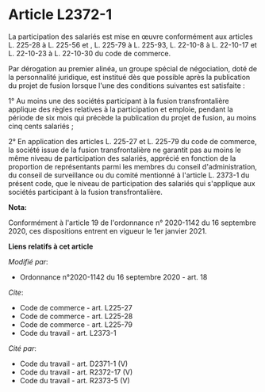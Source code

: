 # Article L2372-1

La participation des salariés est mise en œuvre conformément aux articles L. 225-28 à L. 225-56 et , L. 225-79 à L. 225-93,
L. 22-10-8 à L. 22-10-17 et L. 22-10-23 à L. 22-10-30 du code de commerce.

Par dérogation au premier alinéa, un groupe spécial de négociation, doté de la personnalité juridique, est institué dès que
possible après la publication du projet de fusion lorsque l'une des conditions suivantes est satisfaite :

1° Au moins une des sociétés participant à la fusion transfrontalière applique des règles relatives à la participation et
emploie, pendant la période de six mois qui précède la publication du projet de fusion, au moins cinq cents salariés ;

2° En application des articles L. 225-27 et L. 225-79 du code de commerce, la société issue de la fusion transfrontalière ne
garantit pas au moins le même niveau de participation des salariés, apprécié en fonction de la proportion de représentants
parmi les membres du conseil d'administration, du conseil de surveillance ou du comité mentionné à l'article L. 2373-1 du
présent code, que le niveau de participation des salariés qui s'applique aux sociétés participant à la fusion
transfrontalière.

**Nota:**

Conformément à l'article 19 de l'ordonnance n° 2020-1142 du 16 septembre 2020, ces dispositions entrent en vigueur le 1er
janvier 2021.

**Liens relatifs à cet article**

_Modifié par_:

  - Ordonnance n°2020-1142 du 16 septembre 2020 - art. 18

_Cite_:

  - Code de commerce - art. L225-27
  - Code de commerce - art. L225-28
  - Code de commerce - art. L225-79
  - Code du travail - art. L2373-1

_Cité par_:

  - Code du travail - art. D2371-1 (V)
  - Code du travail - art. R2372-17 (V)
  - Code du travail - art. R2373-5 (V)
